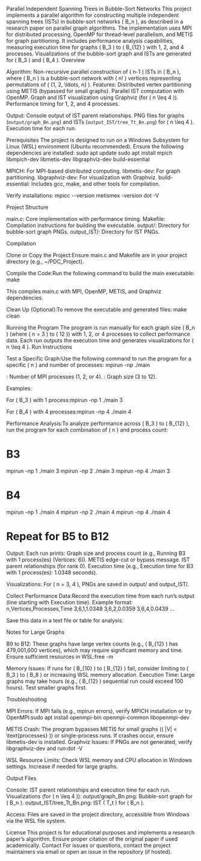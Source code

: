 Parallel Independent Spanning Trees in Bubble-Sort Networks
This project implements a parallel algorithm for constructing multiple independent spanning trees (ISTs) in bubble-sort networks ( B_n ), as described in a research paper on parallel graph algorithms. The implementation uses MPI for distributed processing, OpenMP for thread-level parallelism, and METIS for graph partitioning. It includes performance analysis capabilities, measuring execution time for graphs ( B_3 ) to ( B_{12} ) with 1, 2, and 4 processes. Visualizations of the bubble-sort graph and ISTs are generated for ( B_3 ) and ( B_4 ).
Overview

Algorithm: Non-recursive parallel construction of ( n-1 ) ISTs in ( B_n ), where ( B_n ) is a bubble-sort network with ( n! ) vertices representing permutations of ( {1, 2, \ldots, n} ).
Features:
Distributed vertex partitioning using METIS (bypassed for small graphs).
Parallel IST computation with OpenMP.
Graph and IST visualization using Graphviz (for ( n \leq 4 )).
Performance timing for 1, 2, and 4 processes.


Output:
Console output of IST parent relationships.
PNG files for graphs (`output/graph_Bn.png`) and ISTs (`output_IST/tree_Tt_Bn.png`) for ( n \leq 4 ).
Execution time for each run.



Prerequisites
The project is designed to run on a Windows Subsystem for Linux (WSL) environment (Ubuntu recommended). Ensure the following dependencies are installed:
sudo apt update
sudo apt install mpich libmpich-dev libmetis-dev libgraphviz-dev build-essential


MPICH: For MPI-based distributed computing.
libmetis-dev: For graph partitioning.
libgraphviz-dev: For visualization with Graphviz.
build-essential: Includes gcc, make, and other tools for compilation.

Verify installations:
mpicc --version
metismex -version
dot -V

Project Structure

main.c: Core implementation with performance timing.
Makefile: Compilation instructions for building the executable.
output/: Directory for bubble-sort graph PNGs.
output_IST/: Directory for IST PNGs.

Compilation

Clone or Copy the Project:Ensure main.c and Makefile are in your project directory (e.g., ~/PDC_Project).

Compile the Code:Run the following command to build the main executable:
make

This compiles main.c with MPI, OpenMP, METIS, and Graphviz dependencies.

Clean Up (Optional):To remove the executable and generated files:
make clean



Running the Program
The program is run manually for each graph size ( B_n ) (where ( n = 3 ) to ( 12 )) with 1, 2, or 4 processes to collect performance data. Each run outputs the execution time and generates visualizations for ( n \leq 4 ).
Run Instructions

Test a Specific Graph:Use the following command to run the program for a specific ( n ) and number of processes:
mpirun -np <processes> ./main <n>


<processes>: Number of MPI processes (1, 2, or 4).
<n>: Graph size (3 to 12).

Examples:

For ( B_3 ) with 1 process:mpirun -np 1 ./main 3


For ( B_4 ) with 4 processes:mpirun -np 4 ./main 4




Performance Analysis:To analyze performance across ( B_3 ) to ( B_{12} ), run the program for each combination of ( n ) and process count:
# B3
mpirun -np 1 ./main 3
mpirun -np 2 ./main 3
mpirun -np 4 ./main 3
# B4
mpirun -np 1 ./main 4
mpirun -np 2 ./main 4
mpirun -np 4 ./main 4
# Repeat for B5 to B12


Output: Each run prints:
Graph size and process count (e.g., Running B3 with 1 process(es) (Vertices: 6)).
METIS edge-cut or bypass message.
IST parent relationships (for rank 0).
Execution time (e.g., Execution time for B3 with 1 process(es): 1.0348 seconds).


Visualizations: For ( n = 3, 4 ), PNGs are saved in output/ and output_IST/.


Collect Performance Data:Record the execution time from each run’s output (line starting with Execution time). Example format:
n,Vertices,Processes,Time
3,6,1,1.0348
3,6,2,0.0359
3,6,4,0.0439
...

Save this data in a text file or table for analysis.


Notes for Large Graphs

B9 to B12: These graphs have large vertex counts (e.g., ( B_{12} ) has 479,001,600 vertices), which may require significant memory and time. Ensure sufficient resources in WSL:free -m


Memory Issues: If runs for ( B_{10} ) to ( B_{12} ) fail, consider limiting to ( B_3 ) to ( B_8 ) or increasing WSL memory allocation.
Execution Time: Large graphs may take hours (e.g., ( B_{12} ) sequential run could exceed 100 hours). Test smaller graphs first.

Troubleshooting

MPI Errors: If MPI fails (e.g., mpirun errors), verify MPICH installation or try OpenMPI:sudo apt install openmpi-bin openmpi-common libopenmpi-dev


METIS Crash: The program bypasses METIS for small graphs (( |V| < \text{processes} )) or single-process runs. If crashes occur, ensure libmetis-dev is installed.
Graphviz Issues: If PNGs are not generated, verify libgraphviz-dev and run:dot -V


WSL Resource Limits: Check WSL memory and CPU allocation in Windows settings. Increase if needed for large graphs.

Output Files

Console: IST parent relationships and execution time for each run.
Visualizations (for ( n \leq 4 )):
output/graph_Bn.png: Bubble-sort graph for ( B_n ).
output_IST/tree_Tt_Bn.png: IST ( T_t ) for ( B_n ).


Access: Files are saved in the project directory, accessible from Windows via the WSL file system.

License
This project is for educational purposes and implements a research paper’s algorithm. Ensure proper citation of the original paper if used academically.
Contact
For issues or questions, contact the project maintainers via email or open an issue in the repository (if hosted).
